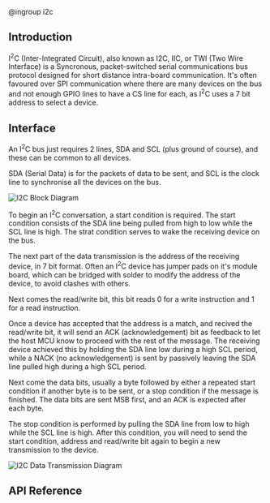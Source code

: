 @ingroup i2c

## Introduction

I<sup>2</sup>C (Inter-Integrated Circuit), also known as I2C, IIC, or TWI (Two Wire Interface) is a Syncronous, packet-switched serial communications bus protocol designed for short distance intra-board communication. It's often favoured over SPI communication where there are many devices on the bus and not enough GPIO lines to have a CS line for each, as I<sup>2</sup>C uses a 7 bit address to select a device. 


## Interface

An I<sup>2</sup>C bus just requires 2 lines, SDA and SCL (plus ground of course), and these can be common to all devices. 

SDA (Serial Data) is for the packets of data to be sent, and SCL is the clock line to synchronise all the devices on the bus. 

![I2C Block Diagram](./images/I2C-Block-Diagram.jpg)

To begin an I<sup>2</sup>C conversation, a start condition is required. The start condition consists of the SDA line being pulled from high to low while the SCL line is high. The strat condition serves to wake the receiving device on the bus.

The next part of the data transmission is the address of the receiving device, in 7 bit format. Often an I<sup>2</sup>C device has jumper pads on it's module board, which can be bridged with solder to modify the address of the device, to avoid clashes with others.

Next comes the read/write bit, this bit reads 0 for a write instruction and 1 for a read instruction. 

Once a device has accepted that the address is a match, and recived the read/write bit, it will send an ACK (acknowledgement) bit as feedback to let the host MCU know to proceed with the rest of the message. The receiving device achieved this by holding the SDA line low during a high SCL period, while a NACK (no acknowledgement) is sent by passively leaving the SDA line pulled high during a high SCL period. 

Next come the data bits, usually a byte followed by either a repeated start condition if another byte is to be sent, or a stop condition if the message is finished. The data bits are sent MSB first, and an ACK is expected after each byte. 

The stop condition is performed by pulling the SDA line from low to high while the SCL line is high. After this condition, you will need to send the start condition, address and read/write bit again to begin a new transmission to the device. 

![I2C Data Transmission Diagram](./images/i2c_data_transmission.png)


## API Reference

